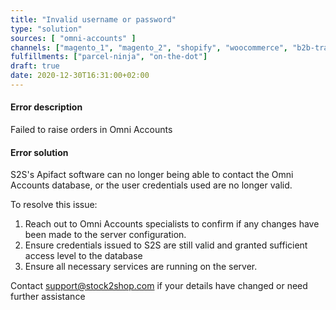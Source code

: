 ```yaml
---
title: "Invalid username or password"
type: "solution"
sources: [ "omni-accounts" ]
channels: ["magento_1", "magento_2", "shopify", "woocommerce", "b2b-trade-store", "takealot"]
fulfillments: ["parcel-ninja", "on-the-dot"]
draft: true
date: 2020-12-30T16:31:00+02:00
---
```


#### Error description
Failed to raise orders in Omni Accounts

#### Error solution
S2S's Apifact software can no longer being able to contact the Omni Accounts database, or the user credentials used are no longer valid.

To resolve this issue:

1. Reach out to Omni Accounts specialists to confirm if any changes have been made to the server configuration.
2. Ensure credentials issued to S2S are still valid and granted sufficient access level to the database
3. Ensure all necessary services are running on the server.

Contact support@stock2shop.com if your details have changed or need further assistance

